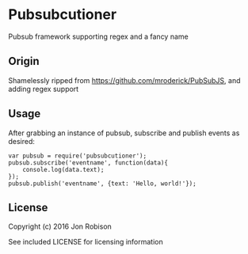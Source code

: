 Pubsubcutioner
==============

Pubsub framework supporting regex and a fancy name

Origin
------

Shamelessly ripped from https://github.com/mroderick/PubSubJS, and adding regex support

Usage
-----

After grabbing an instance of pubsub, subscribe and publish events as desired:

    var pubsub = require('pubsubcutioner');
    pubsub.subscribe('eventname', function(data){
        console.log(data.text);
    });
    pubsub.publish('eventname', {text: 'Hello, world!'});

License
-------

Copyright (c) 2016 Jon Robison

See included LICENSE for licensing information
